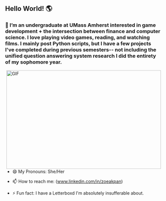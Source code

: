 ## Hello World! 🌎

### 🌸 I’m an undergraduate at UMass Amherst interested in game development + the intersection between finance and computer science. I love playing video games, reading, and watching films. I mainly post Python scripts, but I have a few projects I've completed during previous semesters-- not including the unified question answering system research I did the entirety of my sophomore year. 

<img align="right" alt="GIF" src="./code.gif" width="500" height="320" />

- 😄 My Pronouns: She/Her   

- 📫 How to reach me: (www.linkedin.com/in/zoeakpan)

- ⚡ Fun fact: I have a Letterboxd I'm absolutely insufferable about. 



